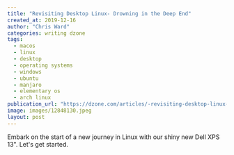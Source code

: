 ```yaml
---
title: "Revisiting Desktop Linux- Drowning in the Deep End"
created_at: 2019-12-16
author: "Chris Ward"
categories: writing dzone
tags: 
  - macos
  - linux
  - desktop
  - operating systems
  - windows
  - ubuntu
  - manjaro
  - elementary os
  - arch linux
publication_url: "https://dzone.com/articles/-revisiting-desktop-linux-drowning-in-the-deep-end"
image: images/12848130.jpeg
layout: post
---
```

Embark on the start of a new journey in Linux with our shiny new Dell XPS 13". Let's get started.

